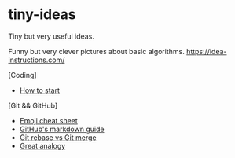 # tiny-ideas
Tiny but very useful ideas.

Funny but very clever pictures about basic algorithms.
https://idea-instructions.com/

[Coding]
* [How to start](https://dev.to/nextdotxyz/this-picture-will-change-the-way-you-learn-tocode-4kmh)

[Git && GitHub]
* [Emoji cheat sheet](https://www.webpagefx.com/tools/emoji-cheat-sheet/)
* [GitHub's markdown guide](https://guides.github.com/features/mastering-markdown/)
* [Git rebase vs Git merge](https://dev.to/neshaz/git-merge-vs-git-rebase-5134)
* [Great analogy](https://dev.to/konrad_126/rebase-to-the-future-13j9)

